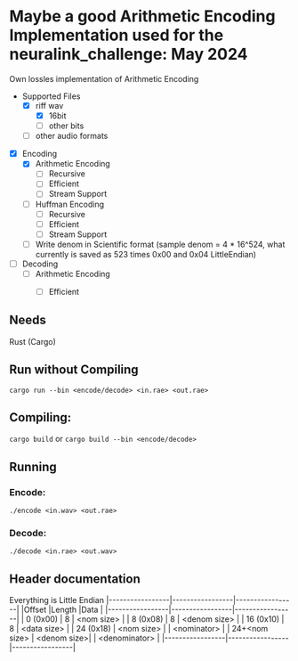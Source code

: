 # Maybe a good Arithmetic Encoding Implementation used for the neuralink_challenge: May 2024

Own lossles implementation of Arithmetic Encoding

- Supported Files
  - [x] riff wav
    - [x] 16bit
    - [ ] other bits
  - [ ] other audio formats
-  [x] Encoding
   - [x] Arithmetic Encoding
     - [ ] Recursive
     - [ ] Efficient
     - [ ] Stream Support
   - [ ] Huffman Encoding
     - [ ] Recursive
     - [ ] Efficient
     - [ ] Stream Support
   - [ ] Write denom in Scientific format (sample denom = 4 * 16^524, what currently is saved as 523 times 0x00 and 0x04 LittleEndian)
-  [ ] Decoding
   - [ ] Arithmetic Encoding
     - [ ] Efficient


## Needs
Rust (Cargo)

## Run without Compiling
```cargo run --bin <encode/decode> <in.rae> <out.rae>```

## Compiling:
```cargo build``` or ```cargo build --bin <encode/decode>```

## Running
### Encode:
```
./encode <in.wav> <out.rae>
```
### Decode:
```
./decode <in.rae> <out.wav>
```

## Header documentation

Everything is Little Endian
|-----------------|-----------------|-----------------|
|Offset					  |Length					  |Data             |
|-----------------|-----------------|-----------------|
| 0 	(0x00)			|	8						  	|	\<nom size\>    |
| 8 	(0x08)			|	8								| \<denom size\>  |
| 16 	(0x10)			|	8								| \<data size\>   |
| 24 	(0x18)			|	\<nom size\>	| | \<nominator\>   |
| 24+\<nom size\> |	\<denom size\>|	| \<denominator\> |
|-----------------|-----------------|-----------------|